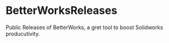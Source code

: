 # BetterWorksReleases
Public Releases of BetterWorks, a gret tool to boost Solidworks producutivity.
